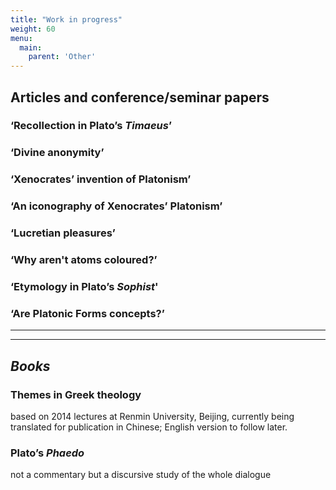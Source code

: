 ```yaml
---
title: "Work in progress"
weight: 60
menu:
  main:
    parent: 'Other'
---
```


## Articles and conference/seminar papers

### ‘Recollection in Plato’s <em>Timaeus</em>’

### ‘Divine anonymity’

### ‘Xenocrates’ invention of Platonism’

### ‘An iconography of Xenocrates’ Platonism’

### ‘Lucretian pleasures’

### ‘Why aren't atoms coloured?’

### ‘Etymology in Plato’s _Sophist_'

### ‘Are Platonic Forms concepts?’




__________________
__________________
## *Books*

### Themes in Greek theology
based on 2014 lectures at Renmin University, Beijing, currently being translated for publication in Chinese; English version to follow later.

### Plato’s _Phaedo_
not a commentary but a discursive study of the whole dialogue
